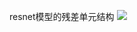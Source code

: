 resnet模型的残差单元结构
![](https://img-blog.csdnimg.cn/2019042111212843.png?x-oss-process=image/watermark,type_ZmFuZ3poZW5naGVpdGk,shadow_10,text_aHR0cHM6Ly9ibG9nLmNzZG4ubmV0L3N1bm55X3llYWhf,size_16,color_FFFFFF,t_70)

